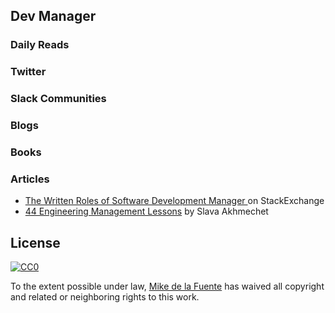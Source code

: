## Dev Manager
### Daily Reads

### Twitter

### Slack Communities

### Blogs

### Books

### Articles
- [The Written Roles of Software Development Manager ](http://softwareengineering.stackexchange.com/questions/19267/the-written-roles-of-software-development-manager) on StackExchange
- [44 Engineering Management Lessons](http://www.defmacro.org/2014/10/03/engman.html) by Slava Akhmechet

## License

[![CC0](https://mirrors.creativecommons.org/presskit/buttons/88x31/svg/cc-zero.svg)](https://creativecommons.org/publicdomain/zero/1.0/)

To the extent possible under law, [Mike de la Fuente](http://twitter.highfiveboom.com) has waived all copyright and related or neighboring rights to this work.

